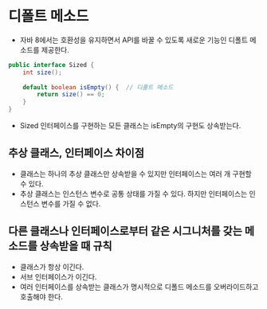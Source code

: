 # 디폴트 메소드

- 자바 8에서는 호환성을 유지하면서 API를 바꿀 수 있도록 새로운 기능인 디폴트 메소드를 제공한다.
```java
public interface Sized {
    int size();
    
    default boolean isEmpty() {  // 디폴트 메소드
        return size() == 0;
    }
}
```
- Sized 인터페이스를 구현하는 모든 클래스는 isEmpty의 구현도 상속받는다.

## 추상 클래스, 인터페이스 차이점
- 클래스는 하나의 추상 클래스만 상속받을 수 있지만 인터페이스는 여러 개 구현할 수 있다.
- 추상 클래스는 인스턴스 변수로 공통 상태를 가질 수 있다. 하지만 인터페이스는 인스턴스 변수를 가질 수 없다.

## 다른 클래스나 인터페이스로부터 같은 시그니처를 갖는 메소드를 상속받을 때 규칙
- 클래스가 항상 이긴다.
- 서브 인터페이스가 이긴다.
- 여러 인터페이스를 상속받는 클래스가 명시적으로 디폴드 메소드를 오버라이드하고 호출해야 한다.
